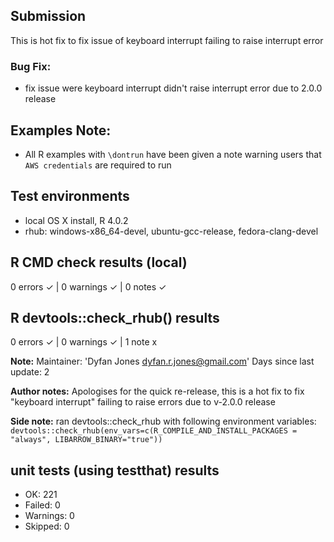 ## Submission
This is hot fix to fix issue of keyboard interrupt failing to raise interrupt error

### Bug Fix:
* fix issue were keyboard interrupt didn't raise interrupt error due to 2.0.0 release

## Examples Note:
* All R examples with `\dontrun` have been given a note warning users that `AWS credentials` are required to run

## Test environments
* local OS X install, R 4.0.2
* rhub: windows-x86_64-devel, ubuntu-gcc-release, fedora-clang-devel

## R CMD check results (local)
0 errors ✓ | 0 warnings ✓ | 0 notes ✓

## R devtools::check_rhub() results
0 errors ✓ | 0 warnings ✓ | 1 note x

**Note:**
Maintainer: 'Dyfan Jones <dyfan.r.jones@gmail.com>'
Days since last update: 2

**Author notes:** 
Apologises for the quick re-release, this is a hot fix to fix "keyboard interrupt" failing to raise errors due to v-2.0.0 release

**Side note:** ran devtools::check_rhub with following environment variables:
`devtools::check_rhub(env_vars=c(R_COMPILE_AND_INSTALL_PACKAGES = "always", LIBARROW_BINARY="true"))`

## unit tests (using testthat) results
* OK:       221
* Failed:   0
* Warnings: 0
* Skipped:  0
